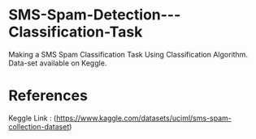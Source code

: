 # SMS-Spam-Detection---Classification-Task
Making a SMS Spam Classification Task Using Classification Algorithm. Data-set available on Keggle. 

# References
Keggle Link : (https://www.kaggle.com/datasets/uciml/sms-spam-collection-dataset)
